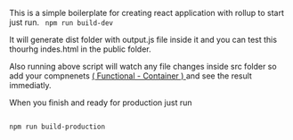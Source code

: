 This is a simple boilerplate for creating react application with rollup to start just run.
<code>
npm run build-dev
</code>

It will generate dist folder with output.js file inside it and you can test this thourhg indes.html in the public folder.

Also running above script will watch any file changes inside src folder so add your compnenets <u> ( Functional - Container ) </u> and see the result immediatly.


When you finish and ready for production just run 

<code>
npm run build-production
</code>

